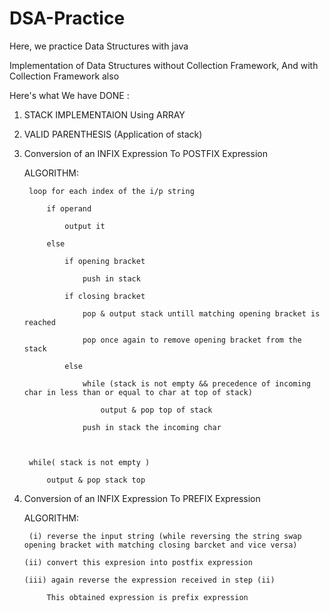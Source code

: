 # DSA-Practice
Here, we practice Data Structures with java 

Implementation of Data Structures without Collection Framework, 
And with Collection Framework also

Here's what We have DONE :


1. STACK IMPLEMENTAION Using ARRAY

2. VALID PARENTHESIS (Application of stack)

3. Conversion of an INFIX Expression To POSTFIX Expression

    ALGORITHM:

        loop for each index of the i/p string

            if operand

                output it

            else

                if opening bracket

                    push in stack

                if closing bracket

                    pop & output stack untill matching opening bracket is reached

                    pop once again to remove opening bracket from the stack

                else

                    while (stack is not empty && precedence of incoming char in less than or equal to char at top of stack)

                        output & pop top of stack

                    push in stack the incoming char



        while( stack is not empty )
   
            output & pop stack top


5. Conversion of an INFIX Expression To PREFIX Expression

    ALGORITHM:

        (i) reverse the input string (while reversing the string swap opening bracket with matching closing barcket and vice versa)

       (ii) convert this expresion into postfix expression

       (iii) again reverse the expression received in step (ii)

            This obtained expression is prefix expression
            
